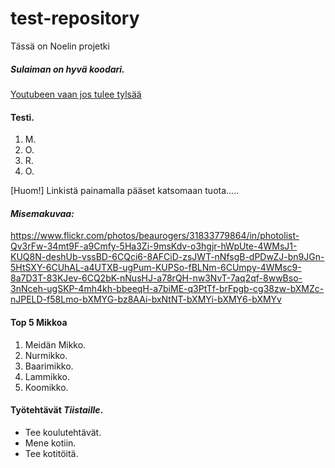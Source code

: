 # test-repository
Tässä on Noelin projetki
##### Sulaiman on hyvä koodari.
[Youtubeen vaan jos tulee tylsää](https://www.youtube.com/)

#### Testi.
  1. M.
  2. O.
  3. R.
  4. O. 
  
[Huom!] Linkistä painamalla pääset katsomaan tuota..... <em><strong><h4>Misemakuvaa:</h4></strong></em>https://www.flickr.com/photos/beaurogers/31833779864/in/photolist-Qv3rFw-34mt9F-a9Cmfy-5Ha3Zi-9msKdv-o3hgjr-hWpUte-4WMsJ1-KUQ8N-deshUb-vssBD-6CQci6-8AFCiD-zsJWT-nNfsgB-dPDwZJ-bn9JGn-5HtSXY-6CUhAL-a4UTXB-ugPum-KUPSo-fBLNm-6CUmpy-4WMsc9-8a7D3T-83KJev-6CQ2bK-nNusHJ-a78rQH-nw3NvT-7aq2qf-8wwBso-3nNceh-ugSKP-4mh4kh-bbeeqH-a7biME-q3PtTf-brFpgb-cg38zw-bXMZc-nJPELD-f58Lmo-bXMYG-bz8AAi-bxNtNT-bXMYi-bXMY6-bXMYv

#### Top 5 Mikkoa
1. Meidän Mikko.
2. Nurmikko.
3. Baarimikko.
4. Lammikko.
5. Koomikko.

#### Työtehtävät ***Tiistaille***. 
* Tee koulutehtävät.
* Mene kotiin.
* Tee kotitöitä.
